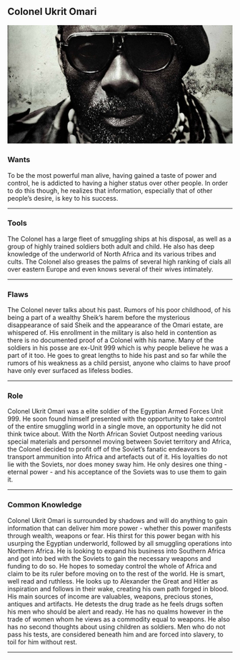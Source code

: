 
Colonel Ukrit Omari
-------------------

![profile][]

### Wants ###

To be the most powerful man alive, having gained a taste of power and control,
he is addicted to having a higher status over other people.
In order to do this though, he realizes that information,
especially that of other people’s desire, is key to his success.

---


### Tools ###

The Colonel has a large fleet of smuggling ships at his disposal,
as well as a group of highly trained soldiers both adult and child.
He also has deep knowledge of the underworld of North Africa and its various tribes and cults.
The Colonel also greases the palms of several high ranking of cials all over eastern Europe and even knows several of their wives intimately.

---


### Flaws ###

The Colonel never talks about his past.
Rumors of his poor childhood, of his being a part of a wealthy Sheik’s harem before the mysterious disappearance of said Sheik and the appearance of the Omari estate, are whispered of.
His enrollment in the military is also held in contention as there is no documented proof of a Colonel with his name.
Many of the soldiers in his posse are ex-Unit 999 which is why people believe he was a part of it too.
He goes to great lengths to hide his past and so far while the rumors of his weakness as a child persist,
anyone who claims to have proof have only ever surfaced as lifeless bodies.

---


### Role ###

Colonel Ukrit Omari was a elite soldier of the Egyptian Armed Forces Unit 999.
He soon found himself presented with the opportunity to take control of the entire smuggling world in a single move,
an opportunity he did not think twice about.
With the North African Soviet Outpost needing various special materials and personnel moving between Soviet territory and Africa,
the Colonel decided to profit off of the Soviet’s fanatic endeavors to transport ammunition into Africa and artefacts out of it.
His loyalties do not lie with the Soviets, nor does money sway him.
He only desires one thing - eternal power - and his acceptance of the Soviets was to use them to gain it.

---


### Common Knowledge ###

Colonel Ukrit Omari is surrounded by shadows and will do anything to gain information that can deliver him more power -
whether this power manifests through wealth, weapons or fear.
His thirst for this power began with his usurping the Egyptian underworld,
followed by all smuggling operations into Northern Africa.
He is looking to expand his business into Southern Africa and got into bed with the Soviets to gain the necessary weapons and funding to do so.
He hopes to someday control the whole of Africa and claim to be its ruler before moving on to the rest of the world.
He is smart, well read and ruthless.
He looks up to Alexander the Great and Hitler as inspiration and follows in their wake,
creating his own path forged in blood.
His main sources of income are valuables, weapons,
precious stones, antiques and artifacts.
He detests the drug trade as he feels drugs soften his men who should be alert and ready.
He has no qualms however in the trade of women whom he views as a commodity equal to weapons.
He also has no second thoughts about using children as soldiers.
Men who do not pass his tests, are considered beneath him and are forced into slavery,
to toil for him without rest.

---

[profile]: <https://raw.githubusercontent.com/evan-erdos/trail-of-cthulhu/master/assets/omari.png>
